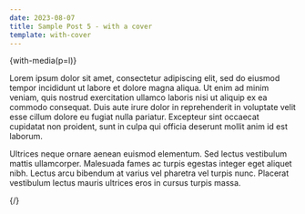 ```yaml
---
date: 2023-08-07
title: Sample Post 5 - with a cover
template: with-cover
---
```


{with-media(p=l)}

Lorem ipsum dolor sit amet, consectetur adipiscing elit, sed do eiusmod tempor incididunt ut labore et dolore magna aliqua. Ut enim ad minim veniam, quis nostrud exercitation ullamco laboris nisi ut aliquip ex ea commodo consequat. Duis aute irure dolor in reprehenderit in voluptate velit esse cillum dolore eu fugiat nulla pariatur. Excepteur sint occaecat cupidatat non proident, sunt in culpa qui officia deserunt mollit anim id est laborum.

Ultrices neque ornare aenean euismod elementum. Sed lectus vestibulum mattis ullamcorper. Malesuada fames ac turpis egestas integer eget aliquet nibh. Lectus arcu bibendum at varius vel pharetra vel turpis nunc. Placerat vestibulum lectus mauris ultrices eros in cursus turpis massa.

{/}